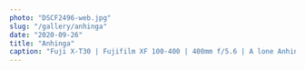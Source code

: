```yaml
---
photo: "DSCF2496-web.jpg"
slug: "/gallery/anhinga"
date: "2020-09-26"
title: "Anhinga"
caption: "Fuji X-T30 | Fujifilm XF 100-400 | 400mm f/5.6 | A lone Anhinga sunbathing at midmorning."
---
```

